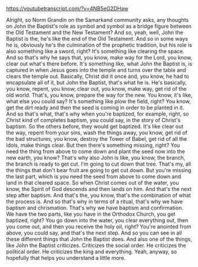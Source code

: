 https://youtubetranscript.com/?v=4NB5eG2DHaw

 Alright, so Norm Grandin on the Samarkand community asks, any thoughts on John the Baptist's role as symbol and symbol as a bridge figure between the Old Testament and the New Testament? And so, yeah, well, John the Baptist is the, he's like the end of the Old Testament. And so in some ways he is, obviously he's the culmination of the prophetic tradition, but his role is also something like a sword, right? It's something like clearing the space. And so that's why he says that, you know, make way for the Lord, you know, clear out what's there before. It's something like, what John the Baptist is, is captured in when Jesus goes into the temple and turns over the table and clears the temple out. Basically, Christ did it once and, you know, he had to encapsulate all of it, but John the Baptist, that's what he is. He's basically, you know, repent, you know, clear out, you know, make way, get rid of the old world. That's, you know, prepare the way for the new. You know, it's like, what else you could say? It's something like plow the field, right? You know, get the dirt ready and then the seed is coming in order to be planted in it. And so that's what, that's why when you're baptized, for example, right, so Christ kind of completes baptism, you could say, in the story of Christ's baptism. So the others before, they would get baptized. It's like clear out the way, repent from your sins, wash the things away, you know, get rid of the bad structures, you know, destroy the Tower of Babel, get rid of all the idols, make things clear. But then there's something missing, right? You need the thing from above to come down and plant the seed now into the new earth, you know? That's why also John is like, you know, the branch, the branch is ready to get cut. I'm going to cut down that tree. That's my, all the things that don't bear fruit are going to get cut down. But you're missing the last part, which is you need the seed from above to come down and land in that cleared space. So when Christ comes out of the water, you know, the Spirit of God descends and then lands on him. And that's the next step after baptism. And that's the, you know, that's the combination of what the process is. And so that's why in terms of a ritual, that's why we have baptism and chrismation. That's why we have baptism and confirmation. We have the two parts, like you have in the Orthodox Church, you get baptized, right? You go down into the water, you clear everything out, then you come out, and then you receive the holy oil, right? You're anointed from above, you could say, and that's the next step. And so you can see in all these different things that John the Baptist does. And also one of the things, like John the Baptist criticizes. Criticizes the social order. He criticizes the political order. He criticizes the king and everything. Yeah, anyway, so hopefully that helps you understand a little more.